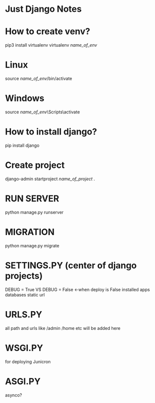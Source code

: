 # Just Django Notes

# How to create venv?
 pip3 install virtualenv
 virtualenv *name_of_env*
# Linux
 source *name_of_env*/bin/activate
# Windows
 source *name_of_env*\Scripts\activate


# How to install django?
 pip install django

# Create project
 django-admin startproject *name_of_project* .

# RUN SERVER
 python manage.py runserver

# MIGRATION
 python manage.py migrate

# SETTINGS.PY (center of django projects)
 DEBUG = True VS DEBUG = False <-when deploy is False
 installed apps
 databases
 static url

# URLS.PY
all path and urls like /admin /home etc will be added here

# WSGI.PY
 for deploying Junicron

# ASGI.PY
asynco?
